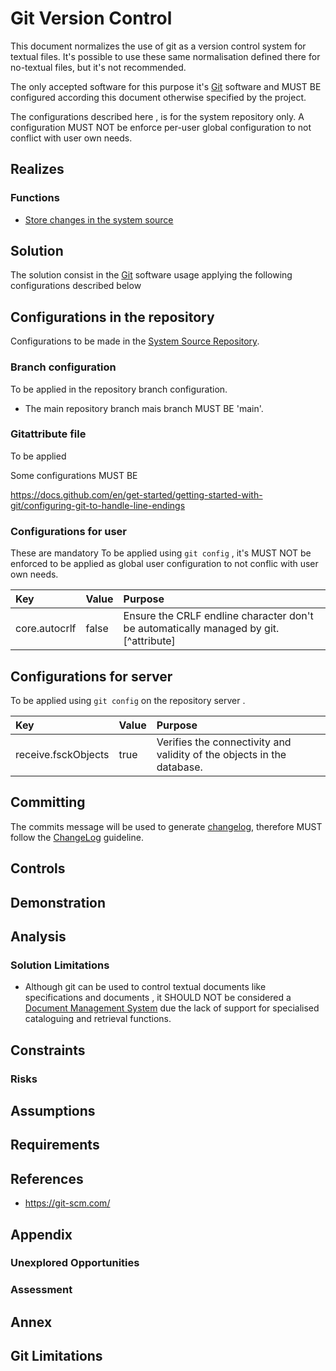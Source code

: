 # Git Version Control

This document normalizes the use of git as a version control system for textual files. It's possible to use these same normalisation defined there for no-textual files, but it's not recommended.

The only accepted software for this purpose it's [Git](../../../../../Externals/Engineering/Software%20Engineering/Version%20Control%20System/Git.md) software and MUST BE configured according this document otherwise specified by the project.

The configurations described here , is for the system repository only. A configuration MUST NOT be enforce per-user global configuration to not conflict with user own needs.

## Realizes

### Functions

-   [Store changes in the system source](../../../../../Functions/Engineering/Software%20Engineering/Software%20Mangement/Version%20Control/Store%20changes%20in%20the%20system%20source.md)

## Solution

The solution consist in the [Git](../../../../../Externals/Engineering/Software%20Engineering/Version%20Control%20System/Git.md) software usage applying the following configurations described below

## Configurations in the repository

Configurations to be made in the [System Source Repository](../../../../../Taxonomy/Engineering/Software%20Engineering/Software%20Management/Version%20Control/System%20Source%20Repository.md).

### Branch configuration

To be applied in the repository branch configuration.

-   The main repository branch mais branch MUST BE 'main'.

### Gitattribute file

To be applied

Some configurations MUST BE

<https://docs.github.com/en/get-started/getting-started-with-git/configuring-git-to-handle-line-endings>

### Configurations for user

These are mandatory To be applied using `git config` , it's MUST NOT be enforced to be applied as global user configuration to not conflic with user own needs.

| Key           | Value | Purpose                                                                               |
| :------------ | :---- | :------------------------------------------------------------------------------------ |
| core.autocrlf | false | Ensure the CRLF endline character don't be automatically managed by git. [^attribute] |

## Configurations for server

To be applied using `git config` on the repository server .

| Key                 | Value | Purpose                                                                |
| :------------------ | :---- | :--------------------------------------------------------------------- |
| receive.fsckObjects | true  | Verifies the connectivity and validity of the objects in the database. |

## Committing

The commits message will be used to generate [changelog](../../../../../Taxonomy/Engineering/Software%20Engineering/Software%20Release/Changelog.md), therefore MUST follow the [ChangeLog](../../Software%20Release/ChangeLog.md) guideline.

## Controls

## Demonstration

## Analysis

### Solution Limitations

-   Although git can be used to control textual documents like specifications and documents , it SHOULD NOT be considered a [Document Management System](../../../../../Taxonomy/Management/Document%20Management/Document%20Management%20System.md) due the lack of support for specialised cataloguing and retrieval functions.

## Constraints

### Risks

## Assumptions

## Requirements

## References

-   <https://git-scm.com/>

## Appendix

### Unexplored Opportunities

### Assessment

## Annex

## Git Limitations
